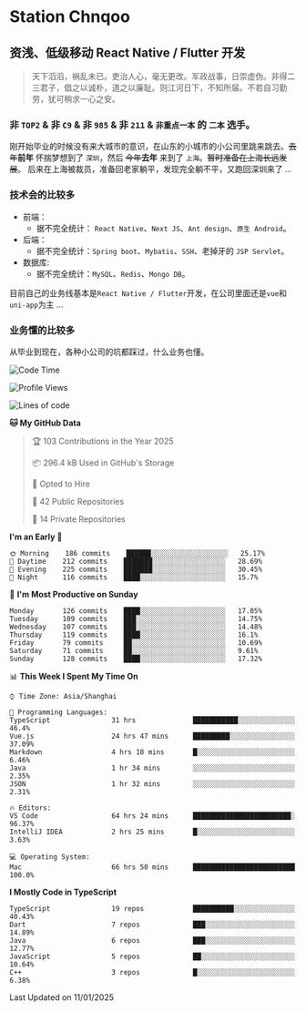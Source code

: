 # Station Chnqoo

## 资浅、低级移动 React Native / Flutter 开发

> 天下滔滔，祸乱未已。吏治人心，毫无更改。军政战事，日崇虚伪。非得二三君子，倡之以诚朴，道之以廉耻。则江河日下，不知所届。不若自习勤劳，犹可稍求一心之安。

### 非 `TOP2` & 非 `C9` & 非 `985` & 非 `211` & `非重点一本` 的 `二本` 选手。

刚开始毕业的时候没有来大城市的意识，在山东的小城市的小公司里跳来跳去。~~去年~~**前年** 怀揣梦想到了 `深圳`，然后 ~~今年~~**去年** 来到了 `上海`。~~暂时准备在上海长远发展~~。
后来在上海被裁员，准备回老家躺平，发现完全躺不平，又跑回深圳来了 ...

### 技术会的比较多

- 前端：
  - 据不完全统计： `React Native`、`Next JS`、`Ant design`、`原生 Android`。
- 后端：
  - 据不完全统计：`Spring boot`、`Mybatis`、`SSH`、老掉牙的 `JSP Servlet`。
- 数据库:
  - 据不完全统计：`MySQL`、`Redis`、`Mongo DB`。

目前自己的业务线基本是`React Native / Flutter`开发，在公司里面还是`vue`和`uni-app`为主 ...

### 业务懂的比较多

从毕业到现在，各种小公司的坑都踩过，什么业务也懂。

<!--START_SECTION:waka-->
![Code Time](http://img.shields.io/badge/Code%20Time-7%2C252%20hrs%2022%20mins-blue)

![Profile Views](http://img.shields.io/badge/Profile%20Views-0-blue)

![Lines of code](https://img.shields.io/badge/From%20Hello%20World%20I%27ve%20Written-498%20Thousand%20lines%20of%20code-blue)

**🐱 My GitHub Data** 

> 🏆 103 Contributions in the Year 2025
 > 
> 📦 296.4 kB Used in GitHub's Storage 
 > 
> 💼 Opted to Hire
 > 
> 📜 42 Public Repositories 
 > 
> 🔑 14 Private Repositories  
 > 
**I'm an Early 🐤** 

```text
🌞 Morning    186 commits    ██████░░░░░░░░░░░░░░░░░░░   25.17% 
🌆 Daytime    212 commits    ███████░░░░░░░░░░░░░░░░░░   28.69% 
🌃 Evening    225 commits    ███████░░░░░░░░░░░░░░░░░░   30.45% 
🌙 Night      116 commits    ████░░░░░░░░░░░░░░░░░░░░░   15.7%

```
📅 **I'm Most Productive on Sunday** 

```text
Monday       126 commits    ████░░░░░░░░░░░░░░░░░░░░░   17.05% 
Tuesday      109 commits    ███░░░░░░░░░░░░░░░░░░░░░░   14.75% 
Wednesday    107 commits    ███░░░░░░░░░░░░░░░░░░░░░░   14.48% 
Thursday     119 commits    ████░░░░░░░░░░░░░░░░░░░░░   16.1% 
Friday       79 commits     ██░░░░░░░░░░░░░░░░░░░░░░░   10.69% 
Saturday     71 commits     ██░░░░░░░░░░░░░░░░░░░░░░░   9.61% 
Sunday       128 commits    ████░░░░░░░░░░░░░░░░░░░░░   17.32%

```


📊 **This Week I Spent My Time On** 

```text
⌚︎ Time Zone: Asia/Shanghai

💬 Programming Languages: 
TypeScript               31 hrs              ███████████░░░░░░░░░░░░░░   46.4% 
Vue.js                   24 hrs 47 mins      █████████░░░░░░░░░░░░░░░░   37.09% 
Markdown                 4 hrs 18 mins       █░░░░░░░░░░░░░░░░░░░░░░░░   6.46% 
Java                     1 hr 34 mins        ░░░░░░░░░░░░░░░░░░░░░░░░░   2.35% 
JSON                     1 hr 32 mins        ░░░░░░░░░░░░░░░░░░░░░░░░░   2.31%

🔥 Editors: 
VS Code                  64 hrs 24 mins      ████████████████████████░   96.37% 
IntelliJ IDEA            2 hrs 25 mins       █░░░░░░░░░░░░░░░░░░░░░░░░   3.63%

💻 Operating System: 
Mac                      66 hrs 50 mins      █████████████████████████   100.0%

```

**I Mostly Code in TypeScript** 

```text
TypeScript               19 repos            ██████████░░░░░░░░░░░░░░░   40.43% 
Dart                     7 repos             ███░░░░░░░░░░░░░░░░░░░░░░   14.89% 
Java                     6 repos             ███░░░░░░░░░░░░░░░░░░░░░░   12.77% 
JavaScript               5 repos             ██░░░░░░░░░░░░░░░░░░░░░░░   10.64% 
C++                      3 repos             █░░░░░░░░░░░░░░░░░░░░░░░░   6.38%

```



 Last Updated on 11/01/2025
<!--END_SECTION:waka-->

<!---
ChenqiaoStation/ChenqiaoStation is a ✨ special ✨ repository because its `README.md` (this file) appears on your GitHub profile.
You can click the Preview link to take a look at your changes.
--->
